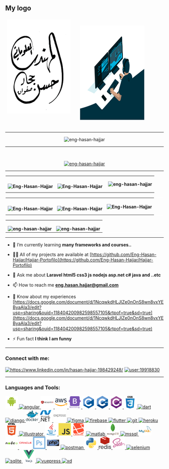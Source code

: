 ## My logo
<div class="row"  style="display:table; content: "";clear: both; display: table;" >
<div class="column" style="float: left; width: 40.33%; padding: 5px;" >
    <img align="left"  src="Eng.Hasan.Hajjar.logo.png" style="width:350px;height:300px; display:inline;"  />
</div>
    
    
<div class="column"  style="float: left; width: 40.33%; padding: 25px;" >
    <img align="right" alt="GIF" src="PROGRAMMING.gif"  style="width:350px;height:300px; display:inline;" />
</div>
</div>










<hr>
<p align="center"> <img src="https://komarev.com/ghpvc/?username=eng-hasan-hajjar&label=Profile%20views&color=0e75b6&style=flat&margin-w=35&margin-h=35" alt="eng-hasan-hajjar" /> </p>
<hr>





<br>
<p align="center"> <a href="https://github.com/ryo-ma/github-profile-trophy"><img src="https://github-profile-trophy.vercel.app/?username=eng-hasan-hajjar&row=2&column=3&theme=onedark&margin-w=85&margin-h=35&no-bg=true&no-frame=true" alt="eng-hasan-hajjar" /></a> </p>
<hr>
<table style="width:100%; border: 1px solid white;;">
  <tr>
  <th style="width:33.33%">
  <p><img align="left" src="http://github-profile-summary-cards.vercel.app/api/cards/profile-details?username=Eng-Hasan-Hajjar&theme=2077" alt="Eng-Hasan-Hajjar"/></p>
  </th>
  <th style="width:33.33%">
 <p><img align="right" src="http://github-profile-summary-cards.vercel.app/api/cards/productive-time?username=Eng-Hasan-Hajjar&theme=2077&utcOffset=8" alt="Eng-Hasan-Hajjar" alt="Eng-Hasan-Hajjar" /></p> 
  </th>
  <th style="width:33.33%">
  <p>&nbsp;<img src="https://github-readme-stats.vercel.app/api?username=eng-hasan-hajjar&show_icons=true&locale=en&theme=radical&no-bg=true&no-frame=true&card_width=200" alt="eng-hasan-hajjar" /></p>
  </th>
   </tr>
</table>






<table style="width:100%; border: 1px solid white;">
  <tr>
  <th style="width:33.33%">
      <p><img align="left" src="http://github-profile-summary-cards.vercel.app/api/cards/most-commit-language?username=Eng-Hasan-Hajjar&theme=2077"
   alt="Eng-Hasan-Hajjar" /></p>
  </th>
  <th style="width:33.33%">
     <p><img align="right" src="http://github-profile-summary-cards.vercel.app/api/cards/repos-per-language?username=Eng-Hasan-Hajjar&theme=2077" alt="Eng-Hasan-Hajjar" 
   alt="Eng-Hasan-Hajjar" /></p> 
  </th>
  <th style="width:33.33%">
    <p><img align="center" src="https://github-stats-alpha.vercel.app/api?username=Eng-Hasan-Hajjar&theme=radical&bc=ebebeb&ic=0E8AD9&theme=radical" alt="Eng-Hasan-Hajjar" 
 /></p> 
  </th>
      
   </tr>  
</table>

<table style="width:100%;  border: 1px solid white;">
  <tr>
  <th style="width:50%">
    <p><img align="left" src="https://github-readme-stats.vercel.app/api/top-langs?username=eng-hasan-hajjar&card_width=356&show_icons=true&locale=en&layout=compact&theme=radical&no-bg=true&no-frame=true"   alt="eng-hasan-hajjar" /></p>
  </th>
  <th style="width:50%">
 <p><img align="right" src="https://github-readme-streak-stats.herokuapp.com/?user=eng-hasan-hajjar&theme=radical&no-bg=true&no-frame=true&card_width=450"   alt="eng-hasan-hajjar" /></p>
  </th>
  
   </tr>
</table>

<hr>


- 🌱 I’m currently learning **many frameworks and courses..**

- 👨‍💻 All of my projects are available at [https://github.com/Eng-Hasan-Hajjar/Hajjar-Portofilo](https://github.com/Eng-Hasan-Hajjar/Hajjar-Portofilo)

- 💬 Ask me about **Laravel html5 css3 js nodejs asp.net c# java and ..etc**

- 📫 How to reach me **eng.hasan.hajjar@gmail.com**

- 📄 Know about my experiences [https://docs.google.com/document/d/1NcqwkdHLJlZe0nOnS8wn8vxYEByaAla3/edit?usp=sharing&ouid=118404200982598557105&rtpof=true&sd=true](https://docs.google.com/document/d/1NcqwkdHLJlZe0nOnS8wn8vxYEByaAla3/edit?usp=sharing&ouid=118404200982598557105&rtpof=true&sd=true)

- ⚡ Fun fact **I think I am funny**

<hr>


<h3 align="left">Connect with me:</h3>
<p align="left">
<a href="https://linkedin.com/in/https://www.linkedin.com/in/hasan-hajjar-198429248/" target="blank"><img align="center" src="https://raw.githubusercontent.com/rahuldkjain/github-profile-readme-generator/master/src/images/icons/Social/linked-in-alt.svg" alt="https://www.linkedin.com/in/hasan-hajjar-198429248/" height="30" width="40" /></a>
<a href="https://stackoverflow.com/users/user:19918830" target="blank"><img align="center" src="https://raw.githubusercontent.com/rahuldkjain/github-profile-readme-generator/master/src/images/icons/Social/stack-overflow.svg" alt="user:19918830" height="30" width="40" /></a>
</p>




<hr>
<div>

<h3 align="left" >Languages and Tools:</h3>
<p align="left"> <a href="https://developer.android.com" target="_blank" rel="noreferrer"> <img src="https://raw.githubusercontent.com/devicons/devicon/master/icons/android/android-original-wordmark.svg" alt="android" width="40" height="40"/> </a> <a href="https://angular.io" target="_blank" rel="noreferrer"> <img src="https://angular.io/assets/images/logos/angular/angular.svg" alt="angular" width="40" height="40"/> </a> <a href="https://angular.io" target="_blank" rel="noreferrer"> <img src="https://raw.githubusercontent.com/devicons/devicon/master/icons/angularjs/angularjs-original-wordmark.svg" alt="angularjs" width="40" height="40"/> </a> <a href="https://aws.amazon.com" target="_blank" rel="noreferrer"> <img src="https://raw.githubusercontent.com/devicons/devicon/master/icons/amazonwebservices/amazonwebservices-original-wordmark.svg" alt="aws" width="40" height="40"/> </a> <a href="https://getbootstrap.com" target="_blank" rel="noreferrer"> <img src="https://raw.githubusercontent.com/devicons/devicon/master/icons/bootstrap/bootstrap-plain-wordmark.svg" alt="bootstrap" width="40" height="40"/> </a> <a href="https://www.cprogramming.com/" target="_blank" rel="noreferrer"> <img src="https://raw.githubusercontent.com/devicons/devicon/master/icons/c/c-original.svg" alt="c" width="40" height="40"/> </a> <a href="https://www.w3schools.com/cpp/" target="_blank" rel="noreferrer"> <img src="https://raw.githubusercontent.com/devicons/devicon/master/icons/cplusplus/cplusplus-original.svg" alt="cplusplus" width="40" height="40"/> </a> <a href="https://www.w3schools.com/cs/" target="_blank" rel="noreferrer"> <img src="https://raw.githubusercontent.com/devicons/devicon/master/icons/csharp/csharp-original.svg" alt="csharp" width="40" height="40"/> </a> <a href="https://www.w3schools.com/css/" target="_blank" rel="noreferrer"> <img src="https://raw.githubusercontent.com/devicons/devicon/master/icons/css3/css3-original-wordmark.svg" alt="css3" width="40" height="40"/> </a> <a href="https://dart.dev" target="_blank" rel="noreferrer"> <img src="https://www.vectorlogo.zone/logos/dartlang/dartlang-icon.svg" alt="dart" width="40" height="40"/> </a> <a href="https://www.djangoproject.com/" target="_blank" rel="noreferrer"> <img src="https://cdn.worldvectorlogo.com/logos/django.svg" alt="django" width="40" height="40"/> </a> <a href="https://www.docker.com/" target="_blank" rel="noreferrer"> <img src="https://raw.githubusercontent.com/devicons/devicon/master/icons/docker/docker-original-wordmark.svg" alt="docker" width="40" height="40"/> </a> <a href="https://dotnet.microsoft.com/" target="_blank" rel="noreferrer"> <img src="https://raw.githubusercontent.com/devicons/devicon/master/icons/dot-net/dot-net-original-wordmark.svg" alt="dotnet" width="40" height="40"/> </a> <a href="https://expressjs.com" target="_blank" rel="noreferrer"> <img src="https://raw.githubusercontent.com/devicons/devicon/master/icons/express/express-original-wordmark.svg" alt="express" width="40" height="40"/> </a> <a href="https://www.figma.com/" target="_blank" rel="noreferrer"> <img src="https://www.vectorlogo.zone/logos/figma/figma-icon.svg" alt="figma" width="40" height="40"/> </a> <a href="https://firebase.google.com/" target="_blank" rel="noreferrer"> <img src="https://www.vectorlogo.zone/logos/firebase/firebase-icon.svg" alt="firebase" width="40" height="40"/> </a> <a href="https://flutter.dev" target="_blank" rel="noreferrer"> <img src="https://www.vectorlogo.zone/logos/flutterio/flutterio-icon.svg" alt="flutter" width="40" height="40"/> </a> <a href="https://git-scm.com/" target="_blank" rel="noreferrer"> <img src="https://www.vectorlogo.zone/logos/git-scm/git-scm-icon.svg" alt="git" width="40" height="40"/> </a> <a href="https://heroku.com" target="_blank" rel="noreferrer"> <img src="https://www.vectorlogo.zone/logos/heroku/heroku-icon.svg" alt="heroku" width="40" height="40"/> </a> <a href="https://www.w3.org/html/" target="_blank" rel="noreferrer"> <img src="https://raw.githubusercontent.com/devicons/devicon/master/icons/html5/html5-original-wordmark.svg" alt="html5" width="40" height="40"/> </a> <a href="https://www.adobe.com/in/products/illustrator.html" target="_blank" rel="noreferrer"> <img src="https://www.vectorlogo.zone/logos/adobe_illustrator/adobe_illustrator-icon.svg" alt="illustrator" width="40" height="40"/> </a> <a href="https://www.java.com" target="_blank" rel="noreferrer"> <img src="https://raw.githubusercontent.com/devicons/devicon/master/icons/java/java-original.svg" alt="java" width="40" height="40"/> </a> <a href="https://developer.mozilla.org/en-US/docs/Web/JavaScript" target="_blank" rel="noreferrer"> <img src="https://raw.githubusercontent.com/devicons/devicon/master/icons/javascript/javascript-original.svg" alt="javascript" width="40" height="40"/> </a> <a href="https://laravel.com/" target="_blank" rel="noreferrer"> <img src="https://raw.githubusercontent.com/devicons/devicon/master/icons/laravel/laravel-plain-wordmark.svg" alt="laravel" width="40" height="40"/> </a> <a href="https://www.mathworks.com/" target="_blank" rel="noreferrer"> <img src="https://upload.wikimedia.org/wikipedia/commons/2/21/Matlab_Logo.png" alt="matlab" width="40" height="40"/> </a> <a href="https://www.mongodb.com/" target="_blank" rel="noreferrer"> <img src="https://raw.githubusercontent.com/devicons/devicon/master/icons/mongodb/mongodb-original-wordmark.svg" alt="mongodb" width="40" height="40"/> </a> <a href="https://www.microsoft.com/en-us/sql-server" target="_blank" rel="noreferrer"> <img src="https://www.svgrepo.com/show/303229/microsoft-sql-server-logo.svg" alt="mssql" width="40" height="40"/> </a> <a href="https://www.mysql.com/" target="_blank" rel="noreferrer"> <img src="https://raw.githubusercontent.com/devicons/devicon/master/icons/mysql/mysql-original-wordmark.svg" alt="mysql" width="40" height="40"/> </a> <a href="https://nodejs.org" target="_blank" rel="noreferrer"> <img src="https://raw.githubusercontent.com/devicons/devicon/master/icons/nodejs/nodejs-original-wordmark.svg" alt="nodejs" width="40" height="40"/> </a> <a href="https://www.oracle.com/" target="_blank" rel="noreferrer"> <img src="https://raw.githubusercontent.com/devicons/devicon/master/icons/oracle/oracle-original.svg" alt="oracle" width="40" height="40"/> </a> <a href="https://www.photoshop.com/en" target="_blank" rel="noreferrer"> <img src="https://raw.githubusercontent.com/devicons/devicon/master/icons/photoshop/photoshop-line.svg" alt="photoshop" width="40" height="40"/> </a> <a href="https://www.php.net" target="_blank" rel="noreferrer"> <img src="https://raw.githubusercontent.com/devicons/devicon/master/icons/php/php-original.svg" alt="php" width="40" height="40"/> </a> <a href="https://postman.com" target="_blank" rel="noreferrer"> <img src="https://www.vectorlogo.zone/logos/getpostman/getpostman-icon.svg" alt="postman" width="40" height="40"/> </a> <a href="https://www.python.org" target="_blank" rel="noreferrer"> <img src="https://raw.githubusercontent.com/devicons/devicon/master/icons/python/python-original.svg" alt="python" width="40" height="40"/> </a> <a href="https://redis.io" target="_blank" rel="noreferrer"> <img src="https://raw.githubusercontent.com/devicons/devicon/master/icons/redis/redis-original-wordmark.svg" alt="redis" width="40" height="40"/> </a> <a href="https://sass-lang.com" target="_blank" rel="noreferrer"> <img src="https://raw.githubusercontent.com/devicons/devicon/master/icons/sass/sass-original.svg" alt="sass" width="40" height="40"/> </a> <a href="https://www.selenium.dev" target="_blank" rel="noreferrer"> <img src="https://raw.githubusercontent.com/detain/svg-logos/780f25886640cef088af994181646db2f6b1a3f8/svg/selenium-logo.svg" alt="selenium" width="40" height="40"/> </a> <a href="https://www.sqlite.org/" target="_blank" rel="noreferrer"> <img src="https://www.vectorlogo.zone/logos/sqlite/sqlite-icon.svg" alt="sqlite" width="40" height="40"/> </a> <a href="https://vuejs.org/" target="_blank" rel="noreferrer"> <img src="https://raw.githubusercontent.com/devicons/devicon/master/icons/vuejs/vuejs-original-wordmark.svg" alt="vuejs" width="40" height="40"/> </a> <a href="https://vuepress.vuejs.org/" target="_blank" rel="noreferrer"> <img src="https://raw.githubusercontent.com/AliasIO/wappalyzer/master/src/drivers/webextension/images/icons/VuePress.svg" alt="vuepress" width="40" height="40"/> </a> <a href="https://www.adobe.com/products/xd.html" target="_blank" rel="noreferrer"> <img src="https://cdn.worldvectorlogo.com/logos/adobe-xd.svg" alt="xd" width="40" height="40"/> </a> </p>
    
    
</div>    
